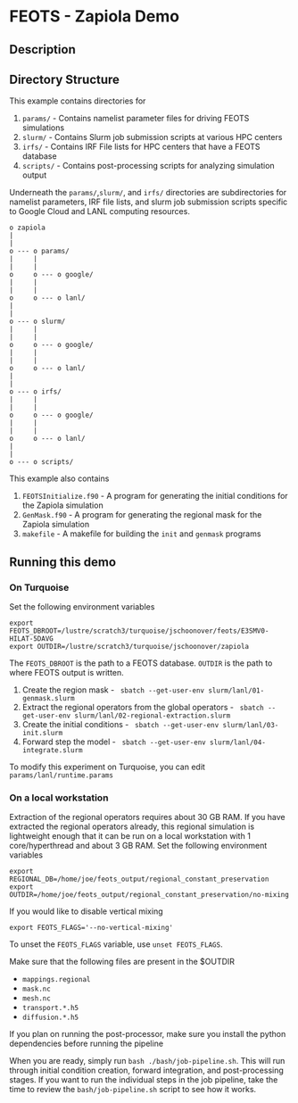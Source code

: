 # FEOTS - Zapiola Demo

## Description



## Directory Structure
This example contains directories for 
1. `params/` - Contains namelist parameter files for driving FEOTS simulations
2. `slurm/` - Contains Slurm job submission scripts at various HPC centers
3. `irfs/` - Contains IRF File lists for HPC centers that have a FEOTS database
3. `scripts/` - Contains post-processing scripts for analyzing simulation output

Underneath the `params/`,`slurm/`, and `irfs/` directories are subdirectories for namelist parameters, IRF file lists, and slurm job submission scripts specific to Google Cloud and LANL computing resources.

```
o zapiola
|
|
o --- o params/
|     |
|     |
o     o --- o google/
|     |
|     |
o     o --- o lanl/
|
|
o --- o slurm/
|     |
|     |
o     o --- o google/
|     |
|     |
o     o --- o lanl/
|
|
o --- o irfs/
|     |
|     |
o     o --- o google/
|     |
|     |
o     o --- o lanl/
|
|
o --- o scripts/
```

This example also contains
1. `FEOTSInitialize.f90` - A program for generating the initial conditions for the Zapiola simulation
2. `GenMask.f90` - A program for generating the regional mask for the Zapiola simulation
3. `makefile` - A makefile for building the `init` and `genmask` programs

## Running this demo

### On Turquoise
Set the following environment variables
```
export FEOTS_DBROOT=/lustre/scratch3/turquoise/jschoonover/feots/E3SMV0-HILAT-5DAVG
export OUTDIR=/lustre/scratch3/turquoise/jschoonover/zapiola
```
The `FEOTS_DBROOT` is the path to a FEOTS database. `OUTDIR` is the path to where FEOTS output is written.
1. Create the region mask - ` sbatch --get-user-env slurm/lanl/01-genmask.slurm`
2. Extract the regional operators from the global operators - ` sbatch --get-user-env slurm/lanl/02-regional-extraction.slurm`
3. Create the initial conditions - ` sbatch --get-user-env slurm/lanl/03-init.slurm`
4. Forward step the model - ` sbatch --get-user-env slurm/lanl/04-integrate.slurm`

To modify this experiment on Turquoise, you can edit `params/lanl/runtime.params`

### On a local workstation
Extraction of the regional operators requires about 30 GB RAM. If you have extracted the regional operators already, this regional simulation is lightweight enough that it can be run on a local workstation with 1 core/hyperthread and about 3 GB RAM.
Set the following environment variables
```
export REGIONAL_DB=/home/joe/feots_output/regional_constant_preservation
export OUTDIR=/home/joe/feots_output/regional_constant_preservation/no-mixing
```
If you would like to disable vertical mixing
```
export FEOTS_FLAGS='--no-vertical-mixing'
```
To unset the `FEOTS_FLAGS` variable, use `unset FEOTS_FLAGS`.

Make sure that the following files are present in the $OUTDIR
* `mappings.regional`
* `mask.nc`
* `mesh.nc`
* `transport.*.h5`
* `diffusion.*.h5`

If you plan on running the post-processor, make sure you install the python dependencies before running the pipeline

When you are ready, simply run `bash ./bash/job-pipeline.sh`. This will run through initial condition creation, forward integration, and post-processing stages. If you want to run the individual steps in the job pipeline, take the time to review the `bash/job-pipeline.sh` script to see how it works.


